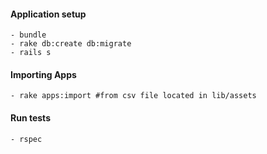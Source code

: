 #### **Application setup**
```
- bundle
- rake db:create db:migrate
- rails s
```
#### **Importing Apps**
```
- rake apps:import #from csv file located in lib/assets
```
#### **Run tests**
```
- rspec
```

